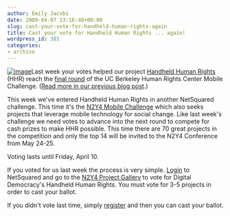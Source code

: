 ```yaml
---
author: Emily Jacobi
date: 2009-04-07 13:16:48+00:00
slug: cast-your-vote-for-handheld-human-rights-again
title: Cast your vote for Handheld Human Rights ... again!
wordpress_id: 383
categories:
- archive
---
```


[![image](https://s3.amazonaws.com/digidem-www/wp-content/uploads/2009/04/rapidandroid-graph2.jpg)](https://s3.amazonaws.com/digidem-www/wp-content/uploads/2009/04/rapidandroid-graph2.jpg)Last week your votes helped our project [Handheld Human Rights](http://www.netsquared.org/projects/handheld-human-rights) (HHR) reach the [final round](http://www.netsquared.org/hrc-ucb/topten) of the UC Berkeley Human Rights Center Mobile Challenge. ([Read more in our previous blog post](http://www.dtwo.org/2009/03/31/d2-is-a-finalist-in-the-human-rights-center-mobile-challenge/).)

This week we've entered Handheld Human Rights in another NetSquared challenge. This time it's the [N2Y4 Mobile Challenge](http://www.netsquared.org/n2y4) which also seeks projects that leverage mobile technology for social change.  Like last week's challenge we need votes to advance into the next round to compete for cash prizes to make HHR possible.  This time there are 70 great projects in the competition and only the top 14 will be invited to the N2Y4 Conference from May 24-25.

Voting lasts until Friday, April 10.

If you voted for us last week the process is very simple.  [Login](https://www.netsquared.org/user?destination=node/57858) to NetSquared and go to the [N2Y4 Project Gallery](http://www.netsquared.org/projectgallery/n2y4) to vote for Digital Democracy's Handheld Human Rights. You must vote for 3-5 projects in order to cast your ballot.

If you didn't vote last time, simply [register](https://www.netsquared.org/user/register?destination=node/57858) and then you can cast your ballot.
